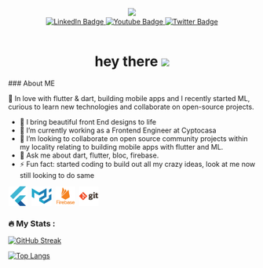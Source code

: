 
<div id="header" align="center">
  <img src="https://media.giphy.com/media/vLlpbDafjgHystuJ0a/giphy.gif" width="100"/>
</div>

<div id="badges" align="center">
  <a href="your-linkedin-URL">
    <img src="https://img.shields.io/badge/LinkedIn-blue?style=for-the-badge&logo=linkedin&logoColor=white" alt="LinkedIn Badge"/>
  </a>
  <a href="your-youtube-URL">
    <img src="https://img.shields.io/badge/YouTube-red?style=for-the-badge&logo=youtube&logoColor=white" alt="Youtube Badge"/>
  </a>
  <a href="your-twitter-URL">
    <img src="https://img.shields.io/badge/Twitter-blue?style=for-the-badge&logo=twitter&logoColor=white" alt="Twitter Badge"/>
  </a>
  <div id "visits" align="center">
     <img src="https://komarev.com/ghpvc/?username=Asfemi&style=flat-square&color=blue" alt=""/>
  <div>
  <h1>
     hey there
     <img src="https://media.giphy.com/media/hvRJCLFzcasrR4ia7z/giphy.gif" width="30px"/>
  </h1>
</div>




<div id "body" align=left>
### About ME

  🌱 In love with flutter & dart, building mobile apps and I recently started ML, curious to learn new technologies and collaborate on open-source projects.

  
- 🔭 I bring beautiful front End designs to life
- 🔭 I’m currently working as a Frontend Engineer at Cyptocasa
- 👯 I’m looking to collaborate on open source community projects within my locality relating to building mobile apps with flutter and ML.
- 💬 Ask me about dart, flutter, bloc, firebase.
- ⚡ Fun fact: started coding to build out all my crazy ideas, look at me now still looking to do same
    </div>

<div id "body1" align=left>
  <img src="https://github.com/devicons/devicon/blob/master/icons/flutter/flutter-original.svg" title="Flutter" alt="Flutter" width="40" height="40"/>&nbsp;
  <img src="https://github.com/devicons/devicon/blob/master/icons/materialui/materialui-original.svg" title="Material UI" alt="Material UI" width="40" height="40"/>&nbsp;
  <img src="https://github.com/devicons/devicon/blob/master/icons/firebase/firebase-plain-wordmark.svg" title="Firebase" alt="Firebase" width="40" height="40"/>&nbsp;
  <img src="https://github.com/devicons/devicon/blob/master/icons/git/git-original-wordmark.svg" title="Git" **alt="Git" width="40" height="40"/>

### :fire: My Stats :
[![GitHub Streak](https://streak-stats.demolab.com/?user=Asfemi)](https://git.io/streak-stats)


[![Top Langs](https://github-readme-stats.vercel.app/api/top-langs/?username=Asfemi)](https://github.com/anuraghazra/github-readme-stats)
    
</div>






